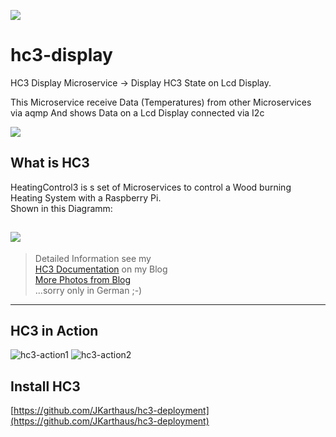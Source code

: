 
![](https://joern-karthaus.de/heatingControl/img/hc3logo-small.png)
# hc3-display
HC3 Display Microservice -> Display HC3 State on Lcd Display.

This Microservice receive Data (Temperatures) from other Microservices via aqmp 
And shows Data on a Lcd Display connected via I2c

![](https://joern-karthaus.de/heatingControl/img/hc3-core.png)

## What is HC3
HeatingControl3 is s set of Microservices to control a Wood burning
Heating System with a Raspberry Pi.  
Shown in this Diagramm:

![](https://joern-karthaus.de/heatingControl/img/useCase.png)
---
>Detailed Information see my   
>[HC3 Documentation](https://joern-karthaus.de/heatingControl/heatingControl3.html) on my Blog  
>[More Photos from Blog](https://joern-karthaus.de/heatingControl/hc3images.html)  
...sorry only in German ;-)
---

## HC3 in Action
![hc3-action1](https://joern-karthaus.de/heatingControl/img/hc3-11.jpg)
![hc3-action2](https://joern-karthaus.de/heatingControl/img/hc3-10.jpg)

## Install HC3

[https://github.com/JKarthaus/hc3-deployment](https://github.com/JKarthaus/hc3-deployment)
